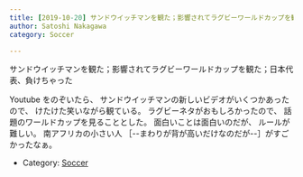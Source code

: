 ```yaml
---
title: [2019-10-20] サンドウイッチマンを観た；影響されてラグビーワールドカップを観た；日本代表、負けちゃった
author: Satoshi Nakagawa
category: Soccer

---
```


サンドウイッチマンを観た；影響されてラグビーワールドカップを観た；日本代表、負けちゃった

 Youtube をのぞいたら、
サンドウイッチマンの新しいビデオがいくつかあったので、
けたけた笑いながら観ている。
ラグビーネタがおもしろかったので、
話題のワールドカップを見ることとした。
面白いことは面白いのだが、
ルールが難しい。
南アフリカの小さい人
［--まわりが背が高いだけなのだが--］がすごかったなぁ。

- Category: [Soccer](https://merapano.github.io/categories.html#Soccer)

